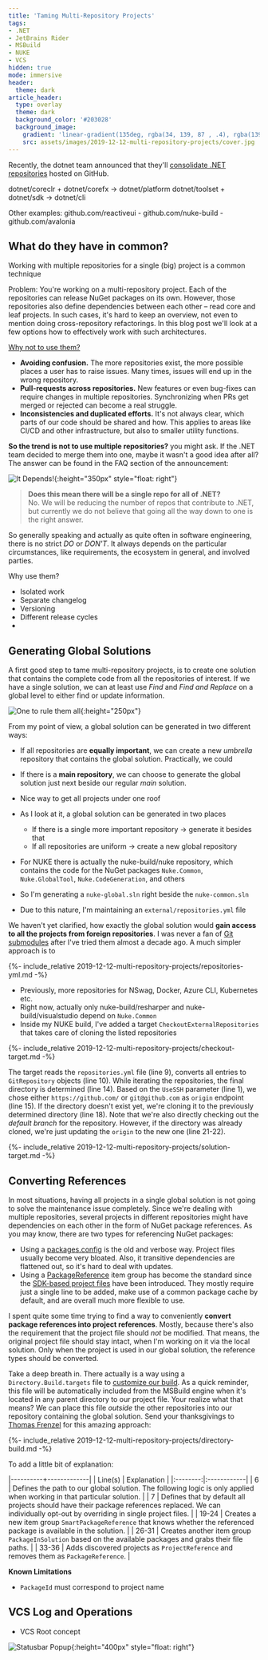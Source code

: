 ```yaml
---
title: 'Taming Multi-Repository Projects'
tags:
- .NET
- JetBrains Rider
- MSBuild
- NUKE
- VCS
hidden: true
mode: immersive
header:
  theme: dark
article_header:
  type: overlay
  theme: dark
  background_color: '#203028'
  background_image:
    gradient: 'linear-gradient(135deg, rgba(34, 139, 87 , .4), rgba(139, 34, 139, .4))'
    src: assets/images/2019-12-12-multi-repository-projects/cover.jpg
---
```


<style>
  .page__header .header__brand path {
    fill: rgba(255, 255, 255, .95);
  }
</style>

Recently, the dotnet team announced that they'll [consolidate .NET repositories](https://github.com/dotnet/announcements/issues/119) hosted on GitHub.

dotnet/coreclr + dotnet/corefx -> dotnet/platform
dotnet/toolset + dotnet/sdk -> dotnet/cli

Other examples: github.com/reactiveui - github.com/nuke-build - github.com/avalonia

What do they have in common?
- 




Working with multiple repositories for a single (big) project is a common technique 

Problem: You're working on a multi-repository project. Each of the repositories can release NuGet packages on its own. However, those repositories also define dependencies between each other – read core and leaf projects. In such cases, it's hard to keep an overview, not even to mention doing cross-repository refactorings. In this blog post we'll look at a few options how to effectively work with such architectures.


[Why not to use them?](https://github.com/dotnet/announcements/issues/119)
- **Avoiding confusion.** The more repositories exist, the more possible places a user has to raise issues. Many times, issues will end up in the wrong repository.
- **Pull-requests across repositories.** New features or even bug-fixes can require changes in multiple repositories. Synchronizing when PRs get merged or rejected can become a real struggle.
- **Inconsistencies and duplicated efforts.** It's not always clear, which parts of our code should be shared and how. This applies to areas like CI/CD and other infrastructure, but also to smaller utility functions.

**So the trend is not to use multiple repositories?** you might ask. If the .NET team decided to merge them into one, maybe it wasn't a good idea after all? The answer can be found in the FAQ section of the announcement: 

![It Depends!](/assets/images/2019-12-12-multi-repository-projects/it-depends.jpg){:height="350px" style="float: right"}
> **Does this mean there will be a single repo for all of .NET?**<br />
> No. We will be reducing the number of repos that contribute to .NET, but currently we do not believe that going all the way down to one is the right answer.

So generally speaking and actually as quite often in software engineering, there is no strict _DO_ or _DON'T_. It always depends on the particular circumstances, like requirements, the ecosystem in general, and involved parties.

Why use them?
- Isolated work
- Separate changelog
- Versioning
- Different release cycles
- 

## Generating Global Solutions

A first good step to tame multi-repository projects, is to create one solution that contains the complete code from all the repositories of interest. If we have a single solution, we can at least use _Find_ and _Find and Replace_ on a global level to either find or update information.

![One to rule them all](/assets/images/2019-12-12-multi-repository-projects/rule-them-all.jpg){:height="250px"}

From my point of view, a global solution can be generated in two different ways:
- If all repositories are **equally important**, we can create a new _umbrella_ repository that contains the global solution. Practically, we could 
- If there is a **main repository**, we can choose to generate the global solution just next beside our regular _main_ solution.

- Nice way to get all projects under one roof
- As I look at it, a global solution can be generated in two places
    - If there is a single more important repository -> generate it besides that
    - If all repositories are uniform -> create a new global repository
- For NUKE there is actually the nuke-build/nuke repository, which contains the code for the NuGet packages `Nuke.Common`, `Nuke.GlobalTool`, `Nuke.CodeGeneration`, and others
- So I'm generating a `nuke-global.sln` right beside the `nuke-common.sln`
- Due to this nature, I'm maintaining an `external/repositories.yml` file 

We haven't yet clarified, how exactly the global solution would **gain access to all the projects from foreign repositories**. I was never a fan of [Git submodules](https://git-scm.com/book/en/v2/Git-Tools-Submodules) after I've tried them almost a decade ago. A much simpler approach is to 

{%- include_relative 2019-12-12-multi-repository-projects/repositories-yml.md -%}

- Previously, more repositories for NSwag, Docker, Azure CLI, Kubernetes etc.
- Right now, actually only nuke-build/resharper and nuke-build/visualstudio depend on `Nuke.Common`
- Inside my NUKE build, I've added a target `CheckoutExternalRepositories` that takes care of cloning the listed repositories

{%- include_relative 2019-12-12-multi-repository-projects/checkout-target.md -%}

The target reads the `repositories.yml` file (line 9), converts all entries to `GitRepository` objects (line 10). While iterating the repositories, the final directory is determined (line 14). Based on the `UseSSH` parameter (line 1), we chose either `https://github.com/` or `git@github.com` as `origin` endpoint (line 15). If the directory doesn't exist yet, we're cloning it to the previously determined directory (line 18). Note that we're also directly checking out the _default branch_ for the repository. However, if the directory was already cloned, we're just updating the `origin` to the new one (line 21-22).

{%- include_relative 2019-12-12-multi-repository-projects/solution-target.md -%}


## Converting References

In most situations, having all projects in a single global solution is not going to solve the maintenance issue completely. Since we're dealing with multiple repositories, several projects in different repositories might have dependencies on each other in the form of NuGet package references. As you may know, there are two types for referencing NuGet packages:

- Using a [packages.config](https://docs.microsoft.com/en-us/nuget/reference/packages-config) is the old and verbose way. Project files usually become very bloated. Also, it transitive dependencies are flattened out, so it's hard to deal with updates.
- Using a [PackageReference](https://docs.microsoft.com/en-us/nuget/consume-packages/package-references-in-project-files) item group has become the standard since the [SDK-based project files](https://docs.microsoft.com/en-us/dotnet/core/tools/csproj) have been introduced. They mostly require just a single line to be added, make use of a common package cache by default, and are overall much more flexible to use.

I spent quite some time trying to find a way to conveniently **convert package references into project references**. Mostly, because there's also the requirement that the project file should _not_ be modified. That means, the original project file should stay intact, when I'm working on it via the local solution. Only when the project is used in our global solution, the reference types should be converted.

Take a deep breath in. There actually is a way using a `Directory.Build.targets` file to [customize our build](https://docs.microsoft.com/en-us/visualstudio/msbuild/customize-your-build). As a quick reminder, this file will be automatically included from the MSBuild engine when it's located in any parent directory to our project file. Your realize what that means? We can place this file _outside_ the other repositories into our repository containing the global solution. Send your thanksgivings to [Thomas Frenzel](https://github.com/dotnet/sdk/issues/1151#issuecomment-385133284) for this amazing approach:

{%- include_relative 2019-12-12-multi-repository-projects/directory-build.md -%}

To add a little bit of explanation:

|----------+-------------|
| Line(s)  | Explanation |
|:--------:|:------------|
| 6     | Defines the path to our global solution. The following logic is only applied when working in that particular solution. |
| 7     | Defines that by default all projects should have their package references replaced. We can individually opt-out by overriding in single project files. |
| 19-24 | Creates a new item group `SmartPackageReference` that knows whether the referenced package is available in the solution. |
| 26-31 | Creates another item group `PackageInSolution` based on the available packages and grabs their file paths. |
| 33-36 | Adds discovered projects as `ProjectReference` and removes them as `PackageReference`. |

**Known Limitations**

- `PackageId` must correspond to project name

## VCS Log and Operations

- VCS Root concept

![Statusbar Popup](/assets/images/2019-12-12-multi-repository-projects/statusbar.png){:height="400px" style="float: right"}